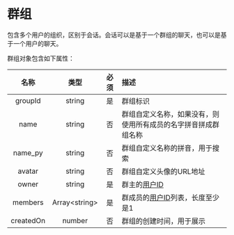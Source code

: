 # 群组

包含多个用户的组织，区别于会话。会话可以是基于一个群组的聊天，也可以是基于一个用户的聊天。

群组对象包含如下属性：

| 名称 | 类型 | 必须 | 描述 |
| :-: | :-: | :-: | :- |
| groupId | string | 是 | 群组标识 |
| name | string | 否 | 群组自定义名称，如果没有，则使用所有成员的名字拼音拼成群组名称 |
| name_py | string | 否 | 群组自定义名称的拼音，用于搜索 |
| avatar | string | 否 | 群组自定义头像的URL地址 |
| owner | string | 是 | 群主的[用户ID](zh-cn/struct/Organization#用户) |
| members | Array\<string\> | 是 | 群成员的[用户ID](zh-cn/struct/Organization#用户)列表，长度至少是1 |
| createdOn | number | 否 | 群组的创建时间，用于展示 |